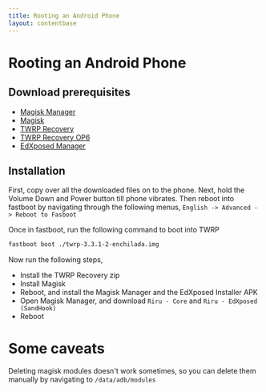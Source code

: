 ```yaml
---
title: Rooting an Android Phone
layout: contentbase
---
```

Rooting an Android Phone
======

## Download prerequisites
* [Magisk Manager](https://magiskmanager.com/downloading-magisk-manager)
* [Magisk](https://github.com/topjohnwu/Magisk/releases/)
* [TWRP Recovery](https://dl.twrp.me/)
* [TWRP Recovery OP6](https://forum.xda-developers.com/oneplus-6/development/recovery-unofficial-twrp-touch-recovery-t3860815)
* [EdXposed Manager](https://github.com/ElderDrivers/EdXposedManager/releases) 

## Installation
First, copy over all the downloaded files on to the phone. Next, hold the Volume
Down and Power button till phone vibrates. Then reboot into fastboot by
navigating through the following menus, `English -> Advanced -> Reboot to
Fasboot`

Once in fastboot, run the following command to boot into TWRP
```bash
fastboot boot ./twrp-3.3.1-2-enchilada.img
```

Now run the following steps,
* Install the TWRP Recovery zip
* Install Magisk
* Reboot, and install the Magisk Manager and the EdXposed Installer APK
* Open Magisk Manager, and download `Riru - Core` and `Riru - EdXposed (SandHook)`
* Reboot


# Some caveats
Deleting magisk modules doesn't work sometimes, so you can delete them manually
by navigating to `/data/adb/modules`
